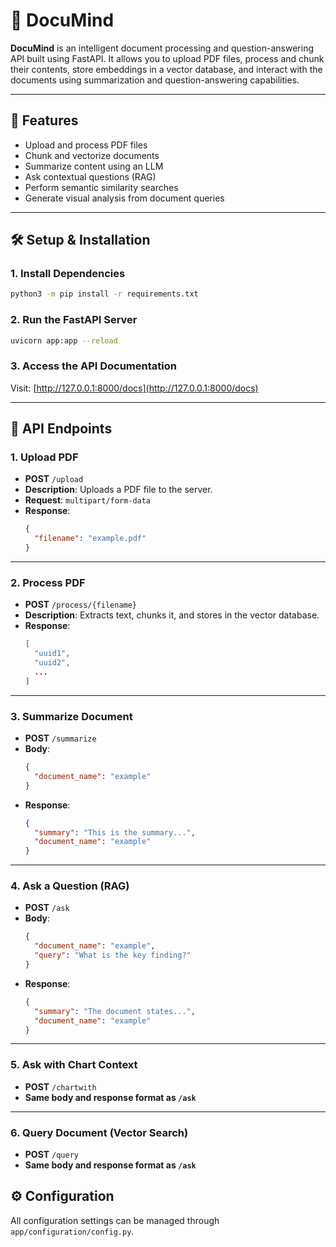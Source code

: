 
# 📄 DocuMind

**DocuMind** is an intelligent document processing and question-answering API built using FastAPI. It allows you to upload PDF files, process and chunk their contents, store embeddings in a vector database, and interact with the documents using summarization and question-answering capabilities.

---

## 🚀 Features

- Upload and process PDF files
- Chunk and vectorize documents
- Summarize content using an LLM
- Ask contextual questions (RAG)
- Perform semantic similarity searches
- Generate visual analysis from document queries

---

## 🛠️ Setup & Installation

### 1. Install Dependencies

```bash
python3 -m pip install -r requirements.txt
```

### 2. Run the FastAPI Server

```bash
uvicorn app:app --reload
```

### 3. Access the API Documentation

Visit: [http://127.0.0.1:8000/docs](http://127.0.0.1:8000/docs)

---

## 🔌 API Endpoints

### 1. **Upload PDF**

- **POST** `/upload`
- **Description**: Uploads a PDF file to the server.
- **Request**: `multipart/form-data`
- **Response**:
  ```json
  {
    "filename": "example.pdf"
  }
  ```

---

### 2. **Process PDF**

- **POST** `/process/{filename}`
- **Description**: Extracts text, chunks it, and stores in the vector database.
- **Response**:
  ```json
  [
    "uuid1",
    "uuid2",
    ...
  ]
  ```

---

### 3. **Summarize Document**

- **POST** `/summarize`
- **Body**:
  ```json
  {
    "document_name": "example"
  }
  ```
- **Response**:
  ```json
  {
    "summary": "This is the summary...",
    "document_name": "example"
  }
  ```

---

### 4. **Ask a Question (RAG)**

- **POST** `/ask`
- **Body**:
  ```json
  {
    "document_name": "example",
    "query": "What is the key finding?"
  }
  ```
- **Response**:
  ```json
  {
    "summary": "The document states...",
    "document_name": "example"
  }
  ```

---

### 5. **Ask with Chart Context**

- **POST** `/chartwith`
- **Same body and response format as `/ask`**

---

### 6. **Query Document (Vector Search)**

- **POST** `/query`
- **Same body and response format as `/ask`**


## ⚙️ Configuration

All configuration settings can be managed through `app/configuration/config.py`.

